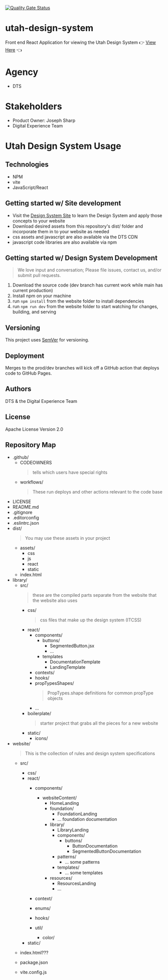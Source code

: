 [![Quality Gate Status](https://sonarcloud.io/api/project_badges/measure?project=utahdts_utah-design-system&metric=alert_status)](https://sonarcloud.io/summary/new_code?id=utahdts_utah-design-system)

# utah-design-system
Front end React Application for viewing the Utah Design System :point_right: [View Here](https://utahdts.github.io/utah-design-system/) :point_left:<br>

# Agency
- DTS

# Stakeholders
- Product Owner: Joseph Sharp
- Digital Experience Team

# Utah Design System Usage
## Technologies
- NPM
- vite
- JavaScript/React

## Getting started w/ Site development
- Visit the [Design System Site](https://utahdts.github.io/utah-design-system/) to learn the Design System and apply those concepts to your website
- Download desired assets from this repository's dist/ folder and incorporate them in to your website as needed
- css assets and javascript are also available via the DTS CDN
- javascript code libraries are also available via npm
## Getting started w/ Design System Development
  > We love input and conversation; Please file issues, contact us, and/or submit pull requests.
1. Download the source code (dev branch has current work while main has current production)
1. Install npm on your machine
1. run `npm install` from the website folder to install dependencies
1. run `npm run dev` from the website folder to start watching for changes, building, and serving

## Versioning
This project uses [SemVer](http://semver.org/) for versioning.

## Deployment
Merges to the prod/dev branches will kick off a GitHub action that deploys code to GitHub Pages.

## Authors
DTS & the Digital Experience Team

## License
Apache License Version 2.0

## Repository Map
* .github/
    * CODEOWNERS
      > tells which users have special rights
    * workflows/
      > These run deploys and other actions relevant to the code base
* LICENSE
* README.md
* .gitignore
* .editorconfig
* .eslintrc.json
* dist/
  > You may use these assets in your project
  * assets/
    * css
    * js
    * react
    * static
  * index.html
* library/
  * src/
    > these are the compiled parts separate from the website that the website also uses
    * css/
      > css files that make up the design system (ITCSS)
    * react/
      * components/
        * buttons/
          * SegmentedButton.jsx
          * ...
        * templates
          * DocumentationTemplate
          * LandingTemplate
      * contexts/
      * hooks/
      * propTypesShapes/
        > PropTypes.shape definitions for common propType objects
      * ...
    * boilerplate/
      > starter project that grabs all the pieces for a new website
    * static/
        * icons/
* website/
  > This is the collection of rules and design system specifications
    * src/
      * css/
      * react/
        * components/
          * websiteContent/
            * HomeLanding
            * foundation/
              * FoundationLanding
              * ... foundation documentation
            * library/
              * LibraryLanding
              * components/
                * buttons/
                  * ButtonDocumentation
                  * SegmentedButtonDocumentation
              * patterns/
                * ... some patterns
              * templates/
                * ... some templates
            * resources/
              * ResourcesLanding
              * ...

        * context/
        * enums/
        * hooks/
        * util/
          * color/
      * static/

  * index.html???
  * package.json
  * vite.config.js
